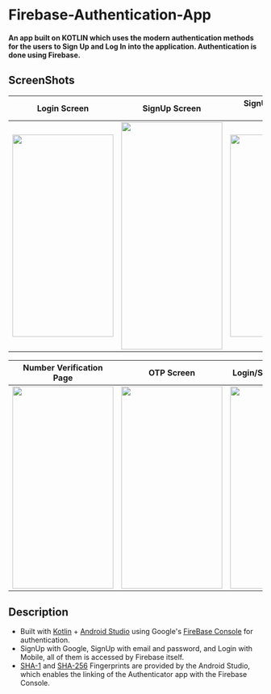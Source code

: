 <h1> 
  Firebase-Authentication-App 
</h1>

<h4>
  An app built on KOTLIN which uses the modern authentication methods for the users to Sign Up and Log In into the application. Authentication is done using Firebase.
</h4>

## ScreenShots

<div align = center>

  Login Screen              |  SignUp Screen         |  SignUp/Login With Google       |  Login/SignUp With Mobile
  :-------------------------:|:-------------------------:|:-------------------------:|:-------------------------:
  <img src='https://user-images.githubusercontent.com/70791507/214509011-ae377e8a-4276-44ea-a7f2-97de3ba39e7e.jpg' width='200' height='400'>  | <img src='https://user-images.githubusercontent.com/70791507/214509091-4ceea88f-a1eb-4827-9e87-b253bb70976d.jpg' width='200' height='450'>  |  <img src='https://user-images.githubusercontent.com/70791507/214509129-2fc69a9b-8b26-4456-a4f9-2b3893510fe1.jpg' width='200' height='400'>  |  <img src='https://user-images.githubusercontent.com/70791507/214509726-e1e0df71-b7f6-45ba-91cf-6298ba5e2efc.jpg' width='200' height='400'>

  Number Verification Page    |      OTP Screen        |  Login/SignUp with Email |   Success Authnetication Page
  :-------------------------:|:-------------------------:|:-------------------------:|:--------------------------:
  <img src='https://user-images.githubusercontent.com/70791507/214510015-f1a59b77-15ea-41f0-9333-0df3ffd85110.jpg' width='200' height='400'>  |  <img src='https://user-images.githubusercontent.com/70791507/214510191-ff8ee870-62a5-45d5-9958-c061b8455379.jpg' width='200' height='400'>  |  <img src='https://user-images.githubusercontent.com/70791507/214523975-222df77c-2701-4191-823b-c156dcec7184.jpg' width='200' height='400'>  |  <img src='https://user-images.githubusercontent.com/70791507/214510296-5d983c62-850c-46f4-850c-dbbec0b1a97d.jpg' width='200' height='400'>

</div>

## Description

<p>
  <ul>
    <li> Built with <a href="https://kotlinlang.org/">Kotlin</a> + <a href="https://developer.android.com/studio">Android Studio</a> using Google's <a href="https://console.firebase.google.com/">FireBase Console</a> for authentication. </li>
    <li> SignUp with Google, SignUp with email and password, and Login with Mobile, all of them is accessed by Firebase itself. </li>
    <li> <a href="https://developers.google.com/android/guides/client-auth">SHA-1</a> and <a href="https://developers.google.com/android/guides/client-auth">SHA-256</a> Fingerprints are provided by the Android Studio, which enables the linking of the Authenticator app with the Firebase Console. </li>
  </ul>
</p>
